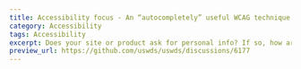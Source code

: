 ```yaml
---
title: Accessibility focus - An “autocompletely” useful WCAG technique!
category: Accessibility
tags: Accessibility
excerpt: Does your site or product ask for personal info? If so, how are you putting [WCAG 1.3.5](https://www.w3.org/WAI/WCAG21/Understanding/identify-input-purpose) into practice? 
preview_url: https://github.com/uswds/uswds/discussions/6177
---
```

